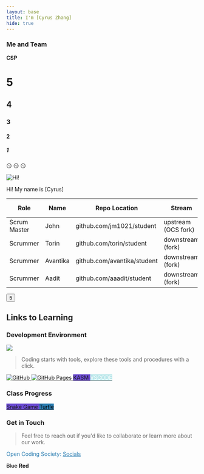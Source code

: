 ```yaml
---
layout: base
title: I'm [Cyrus Zhang]
hide: true
---
```


### Me and Team

**CSP**

# 5
## 4
### 3
#### 2
##### 1


:smirk:
:smirk:
:smirk:

![Hi!](https://media4.giphy.com/media/v1.Y2lkPTc5MGI3NjExNTNnNTVzZHljaG10bjlkZ2J2dnBmd2tvamZ3czF2MW12NTV0em5rMSZlcD12MV9pbnRlcm5hbF9naWZfYnlfaWQmY3Q9Zw/0IGRygDt5cMP2Q0Jmu/giphy.gif)

Hi! My name is [Cyrus]

| Role         | Name     | Repo Location                       | Stream                | Repo Name |
|--------------|----------|-------------------------------------|-----------------------|-----------|
| Scrum Master | John     | github.com/jm1021/student           | upstream (OCS fork)   | student   |
| Scrummer     | Torin    | github.com/torin/student            | downstream (fork)     | student   |
| Scrummer     | Avantika | github.com/avantika/student         | downstream (fork)     | student   |
| Scrummer     | Aadit    | github.com/aaadit/student           | downstream (fork)     | student   |

<input type="button" value = "5">

## Links to Learning

### Development Environment

<img src="https://cdn.britannica.com/26/176226-050-A6C274BC/white-cumulus-clouds-in-a-summer-sky.jpg">

> Coding starts with tools, explore these tools and procedures with a click.

<a href="https://github.com/Open-Coding-Society/student">
    <img src="https://img.shields.io/badge/GitHub-181717?logo=github&logoColor=white" alt="GitHub">
</a>
<a href="https://open-coding-society.github.io/student">
    <img src="https://img.shields.io/badge/GitHub%20Pages-327FC7?logo=github&logoColor=white" alt="GitHub Pages">
</a>
<a href="https://kasm.opencodingsociety.com/" class="button small" style="background-color: #6b4bd3ff">
    KASM
</a>
<a href="https://vscode.dev/" class="button small" style="background-color: #bae7eaff">
    <span style="color: #FFFFFF">VSCODE</span>
</a>

<br>

### Class Progress

<a href="{{site.baseurl}}/snake" class="button small" style="background-color: #6b4bd3ff">
    Snake Game
</a>
<a href="{{site.baseurl}}/turtle" class="button small" style="background-color: #2A7DB1">
    <span style="color: #000000">Turtle</span>
</a>

<br>

<!-- Contact Section -->
### Get in Touch

> Feel free to reach out if you'd like to collaborate or learn more about our work.

<p style="color: #2A7DB1;">Open Coding Society: <a href="https://opencodingsociety.com" style="color: #2A7DB1; text-decoration: underline;">Socials</a></p>

~~Blue~~
 **Red**